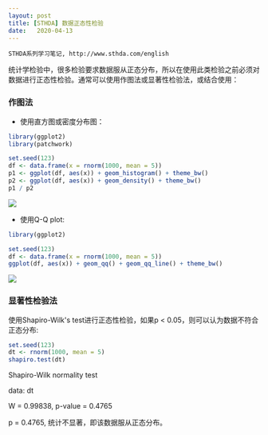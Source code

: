 ```yaml
---
layout: post
title: [STHDA] 数据正态性检验
date:   2020-04-13
---
```


```
STHDA系列学习笔记, http://www.sthda.com/english
```

统计学检验中，很多检验要求数据服从正态分布，所以在使用此类检验之前必须对数据进行正态性检验。通常可以使用作图法或显著性检验法，或结合使用：

### 作图法

* 使用直方图或密度分布图：

```r
library(ggplot2)
library(patchwork)

set.seed(123)
df <- data.frame(x = rnorm(1000, mean = 5))
p1 <- ggplot(df, aes(x)) + geom_histogram() + theme_bw()
p2 <- ggplot(df, aes(x)) + geom_density() + theme_bw()
p1 / p2

```

![]({{site.baseurl}}/images/visual_plot_20200413.png)

* 使用Q-Q plot:

```r
library(ggplot2)

set.seed(123)
df <- data.frame(x = rnorm(1000, mean = 5))
ggplot(df, aes(x)) + geom_qq() + geom_qq_line() + theme_bw()

```

![]({{site.baseurl}}/images/qqplot_20200413.png)

### 显著性检验法

使用Shapiro-Wilk's test进行正态性检验，如果p < 0.05，则可以认为数据不符合正态分布:

```r
set.seed(123)
dt <- rnorm(1000, mean = 5)
shapiro.test(dt)

```

Shapiro-Wilk normality test

data:  dt

W = 0.99838, p-value = 0.4765

p = 0.4765, 统计不显著，即该数据服从正态分布。
